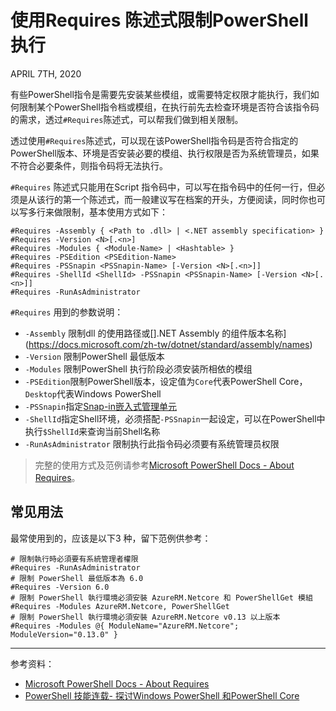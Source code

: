 # 使用Requires 陈述式限制PowerShell 执行

APRIL 7TH, 2020

有些PowerShell指令是需要先安装某些模组，或需要特定权限才能执行，我们如何限制某个PowerShell指令档或模组，在执行前先去检查环境是否符合该指令码的需求，透过`#Requires`陈述式，可以帮我们做到相关限制。

透过使用`#Requires`陈述式，可以现在该PowerShell指令码是否符合指定的PowerShell版本、环境是否安装必要的模组、执行权限是否为系统管理员，如果不符合必要条件，则指令码将无法执行。

`#Requires` 陈述式只能用在Script 指令码中，可以写在指令码中的任何一行，但必须是从该行的第一个陈述式，而一般建议写在档案的开头，方便阅读，同时你也可以写多行来做限制，基本使用方式如下：

```
#Requires -Assembly { <Path to .dll> | <.NET assembly specification> }
#Requires -Version <N>[.<n>]
#Requires -Modules { <Module-Name> | <Hashtable> }
#Requires -PSEdition <PSEdition-Name>
#Requires -PSSnapin <PSSnapin-Name> [-Version <N>[.<n>]]
#Requires -ShellId <ShellId> -PSSnapin <PSSnapin-Name> [-Version <N>[.<n>]]
#Requires -RunAsAdministrator
```

`#Requires` 用到的参数说明：

- `-Assembly` 限制dll 的使用路径或[].NET Assembly 的组件版本名称](https://docs.microsoft.com/zh-tw/dotnet/standard/assembly/names)
- `-Version` 限制PowerShell 最低版本
- `-Modules` 限制PowerShell 执行阶段必须安装所相依的模组
- `-PSEdition`限制PowerShell版本，设定值为`Core`代表PowerShell Core，`Desktop`代表Windows PowerShell
- `-PSSnapin`指定[Snap-in嵌入式管理单元](https://docs.microsoft.com/zh-tw/powershell/scripting/developer/cmdlet/modules-and-snap-ins)
- `-ShellId`指定Shell环境，必须搭配`-PSSnapin`一起设定，可以在PowerShell中执行`$ShellId`来查询当前Shell名称
- `-RunAsAdministrator` 限制执行此指令码必须要有系统管理员权限

> 完整的使用方式及范例请参考[Microsoft PowerShell Docs - About Requires](https://docs.microsoft.com/zh-tw/powershell/module/microsoft.powershell.core/about/about_requires)。

## 常见用法

最常使用到的，应该是以下3 种，留下范例供参考：

```
# 限制執行時必須要有系統管理者權限
#Requires -RunAsAdministrator
# 限制 PowerShell 最低版本為 6.0
#Requires -Version 6.0
# 限制 PowerShell 執行環境必須安裝 AzureRM.Netcore 和 PowerShellGet 模組
#Requires -Modules AzureRM.Netcore, PowerShellGet
# 限制 PowerShell 執行環境必須安裝 AzureRM.Netcore v0.13 以上版本
#Requires -Modules @{ ModuleName="AzureRM.Netcore"; ModuleVersion="0.13.0" }
```

------

参考资料：

- [Microsoft PowerShell Docs - About Requires](https://docs.microsoft.com/zh-tw/powershell/module/microsoft.powershell.core/about/about_requires)
- [PowerShell 技能连载- 探讨Windows PowerShell 和PowerShell Core](https://blog.vichamp.com/2017/07/18/dealing-with-windows-powershell-and-powershell-core/)